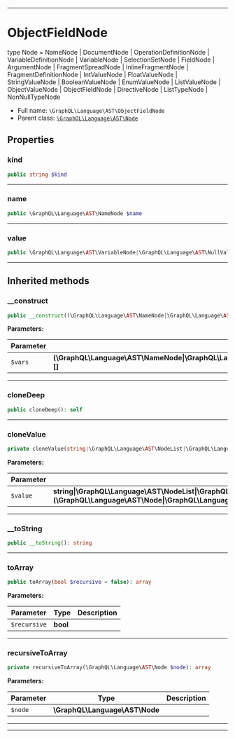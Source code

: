 ***

# ObjectFieldNode

type Node = NameNode
| DocumentNode
| OperationDefinitionNode
| VariableDefinitionNode
| VariableNode
| SelectionSetNode
| FieldNode
| ArgumentNode
| FragmentSpreadNode
| InlineFragmentNode
| FragmentDefinitionNode
| IntValueNode
| FloatValueNode
| StringValueNode
| BooleanValueNode
| EnumValueNode
| ListValueNode
| ObjectValueNode
| ObjectFieldNode
| DirectiveNode
| ListTypeNode
| NonNullTypeNode

* Full name: `\GraphQL\Language\AST\ObjectFieldNode`
* Parent class: [`\GraphQL\Language\AST\Node`](./Node.md)

## Properties

### kind

```php
public string $kind
```

***

### name

```php
public \GraphQL\Language\AST\NameNode $name
```

***

### value

```php
public \GraphQL\Language\AST\VariableNode|\GraphQL\Language\AST\NullValueNode|\GraphQL\Language\AST\IntValueNode|\GraphQL\Language\AST\FloatValueNode|\GraphQL\Language\AST\StringValueNode|\GraphQL\Language\AST\BooleanValueNode|\GraphQL\Language\AST\EnumValueNode|\GraphQL\Language\AST\ListValueNode|\GraphQL\Language\AST\ObjectValueNode $value
```

***

## Inherited methods

### __construct

```php
public __construct((\GraphQL\Language\AST\NameNode|\GraphQL\Language\AST\NodeList|\GraphQL\Language\AST\SelectionSetNode|\GraphQL\Language\AST\Location|string|int|bool|float|null)[] $vars): mixed
```

**Parameters:**

| Parameter | Type | Description |
|-----------|------|-------------|
| `$vars` | **(\GraphQL\Language\AST\NameNode&#124;\GraphQL\Language\AST\NodeList&#124;\GraphQL\Language\AST\SelectionSetNode&#124;\GraphQL\Language\AST\Location&#124;string&#124;int&#124;bool&#124;float&#124;null)[]** |  |

***

### cloneDeep

```php
public cloneDeep(): self
```

***

### cloneValue

```php
private cloneValue(string|\GraphQL\Language\AST\NodeList|\GraphQL\Language\AST\Location|\GraphQL\Language\AST\Node|(\GraphQL\Language\AST\Node|\GraphQL\Language\AST\NodeList|\GraphQL\Language\AST\Location)[] $value): string|\GraphQL\Language\AST\NodeList|\GraphQL\Language\AST\Location|\GraphQL\Language\AST\Node
```

**Parameters:**

| Parameter | Type | Description |
|-----------|------|-------------|
| `$value` | **string&#124;\GraphQL\Language\AST\NodeList&#124;\GraphQL\Language\AST\Location&#124;\GraphQL\Language\AST\Node&#124;(\GraphQL\Language\AST\Node&#124;\GraphQL\Language\AST\NodeList&#124;\GraphQL\Language\AST\Location)[]** |  |

***

### __toString

```php
public __toString(): string
```

***

### toArray

```php
public toArray(bool $recursive = false): array
```

**Parameters:**

| Parameter | Type | Description |
|-----------|------|-------------|
| `$recursive` | **bool** |  |

***

### recursiveToArray

```php
private recursiveToArray(\GraphQL\Language\AST\Node $node): array
```

**Parameters:**

| Parameter | Type | Description |
|-----------|------|-------------|
| `$node` | **\GraphQL\Language\AST\Node** |  |

***


***

